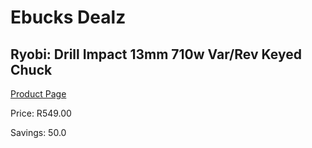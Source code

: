 
# Ebucks Dealz
## Ryobi: Drill Impact 13mm 710w Var/Rev Keyed Chuck
[Product Page](https://www.ebucks.com/web/shop/productSelected.do?prodId=212918749&catId=714893646)

Price: R549.00

Savings: 50.0


	